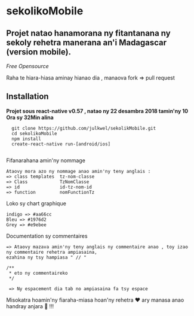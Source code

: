 # sekolikoMobile

## Projet natao hanamorana ny fitantanana ny sekoly rehetra manerana an'i Madagascar (version mobile).

*Free Opensource*

Raha te hiara-hiasa aminay hianao dia , manaova fork => pull request

## Installation 

**Projet sous react-native v0.57 , natao ny 22 desambra 2018 tamin'ny 10 Ora sy 32Min alina**

```
  git clone https://github.com/julkwel/sekolikMobile.git
  cd sekolikoMobile
  npm install
  create-react-native run-[android/ios]
  
```
Fifanarahana amin'ny nommage
```
Ataovy mora azo ny nommage anao amin'ny teny anglais : 
=> class templates  tz-nom-classe
=> Class            TzNomClasse
=> id               id-tz-nom-id
=> function         nomFunctionTz
```
Loko sy chart graphique
```
indigo => #aa66cc
Bleu => #1976d2
Grey => #e9ebee

```

Documentation sy commentaires
```
=> Ataovy mazava amin'ny teny anglais ny commentaire anao , toy izao ny commentaire rehetra ampiasaina,
ezahina ny tsy hampiasa " // "

/**
 * eto ny commentaireko
 */
 
 => Ny espacement dia tab no ampiasaina fa tsy espace 
 ```
 
 Misokatra hoamin'ny fiaraha-miasa hoan'ny rehetra :hearts: ary manasa anao handray anjara :wrench: !!!
 
